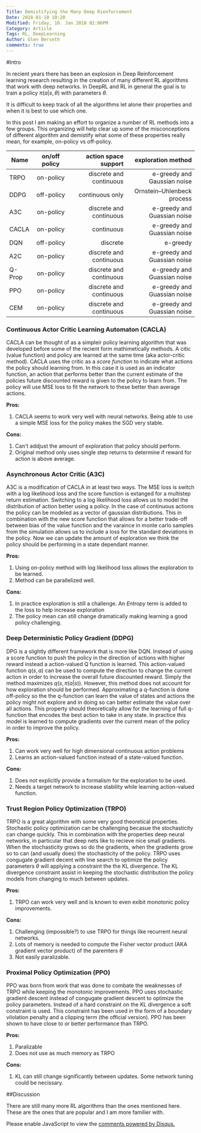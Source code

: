 ```yaml
---
Title: Demistifying the Many Deep Rienforcement
Date: 2018-01-10 10:20
Modified: Friday, 10. Jan 2018 02:06PM 
Category: Article
Tags: RL, DeepLearning
Author: Glen Berseth
comments: true
---
```



#Intro

In recient years there has been an explosion in Deep Reinforcement learning research resulting in the creation of many different RL algorithms that work with deep networks. In DeepRL and RL in general the goal is to train a policy $\pi(a|s,\theta)$ with parameters $\theta$.

It is difficult to keep track of all the algorithms let alone their properties and when it is best to use which one.

In this post I am making an effort to organize a number of RL methods into a few groups. This organizing will help clear up some of the misconceptions of different algorithm and demistify what some of these properties really mean, for example, on-policy vs off-policy.


| Name        | on/off policy           |  action space support | exploration method| 
| ------------- |:-------------:| -----:| -----:|
| TRPO      | on-policy | discrete and continuous | e-greedy and Gaussian noise |
| DDPG      | off-policy      |   continuous only | Ornstein–Uhlenbeck process  |
| A3C | on-policy      | discrete and continuous | e-greedy and Guassian noise |
| CACLA | on-policy | continuous | e-greedy and Guassian noise |
| DQN | off-policy | discrete | e-greedy |
| A2C | on-policy | discrete and continuous | e-greedy and Guassian noise |
| Q-Prop | on-policy | discrete and continuous | e-greedy and Guassian noise |
| PPO | on-policy | discrete and continuous | e-greedy and Guassian noise |
| CEM | on-policy | discrete and continuous | e-greedy and Guassian noise |



### Continuous Actor Critic Learning Automaton (CACLA)

CACLA can be thought of as a simpleir policy learning algorithm that was developed before some of the recient form mathimetically methods. A citic (value function) and policy are learned at the same time (aka actor-critic method). CACLA uses the critic as a *score function* to indicate what actions the policy should learning from. In this case it is used as an indicator function, an action that performs better than the current estimate of the policies future discounted reward is given to the policy to learn from. The policy will use MSE loss to fit the network to these better than average actions.

**Pros:**

1. CACLA seems to work very well with neural networks. Being able to use a simple MSE loss for the policy makes the SGD very stable.

**Cons:**

1. Can't addjust the amount of exploration that policy should perform.
2. Original method only uses single step returns to determine if reward for action is above average.

### Asynchronous Actor Critic (A3C)

A3C is a modification of CACLA in at least two ways. The MSE loss is switch with a log likelihood loss and the score function is extanged for a multistep return estimation. Switching to a log likelihood loss allows us to model the distribution of action better using a policy. In the case of continuous actions the policy can be modeled as a vector of gaussian distributions. This in combination with the new score function that allows for a better trade-off between bias of the value function and the varaince in monte carlo samples from the simulation allows us to include a loss for the standard deviations in the policy. Now we can update the amount of exploration we think the policy should be performing in a state dependant manner.

**Pros:**

1. Using on-policy method with log likelihood loss allows the exploration to be learned.
2. Method can be parallelized well.

**Cons:**

1. In practice exploration is still a challenge. An *Entropy* term is added to the loss to help increase exploration
1. The policy mean can still change dramatically making learning a good policy challenging.
 

### Deep Deterministic Policy Gradient (DDPG)

DPG is a slightly different framework that is more like DQN. Instead of using a score function to push the policy in the direction of actions with higher reward instead a action-valued Q function is learned. This action-valued function $q(s,a)$ can be used to compute the direction to change the current action in order to increase the overall future discounted reward. Simply the method maximizes $q(s,\pi(a|s))$. However, this method does not account for how exploration should be performed. Approximating a q-function is done off-policy so the the q-function can learn the value of states and actions the policy might not explore and in doing so can better estimate the value over all actions. This property should theoretically allow for the learning of full q-function that encodes the best action to take in any state. In practice this model is learned to compute gradients over the current mean of the policy in order to improve the policy.

**Pros:**

1. Can work very well for high dimensional continuous action problems
1. Learns an action-valued function instead of a state-valued function.

**Cons:**

1. Does not explicitly provide a formalism for the exploration to be used.
1. Needs a target network to increase stability while learning action-valued function.

### Trust Region Policy Optimization (TRPO)

TRPO is a great algorithm with some very good theoretical properties. Stochastic policy optimization can be challenging becasue the stochasticity can change quickly. This in combination with the properties deep neural networks, in particular that deep nets like to recieve nice small gradients. When the stochasticity grows so do the gradients, when the gradients grow so to can (and usually does) the stochasticity of the policy. TRPO uses congugate gradient decent with line search to optimize the policy parameters $\theta$ will applying a constraint the the KL divergence. The KL divergence constraint assist in keeping the stochastic distribution the policy models from changing to much between updates. 

**Pros:**

1. TRPO can work very well and is known to even exibit monotonic policy improvements.

**Cons:**

1. Challenging (impossible?) to use TRPO for things like recurrent neural networks.
2. Lots of memory is needed to compute the Fisher vector product (AKA gradient vector product) of the paremters $\theta$
3. Not easily paralizable.

### Proximal Policy Optimization (PPO)

PPO was born from work that was done to combate the weaknesses of TRPO while keeping the monotonic improvements. PPO uses stochastic gradient descent instead of congugate gradient descent to optimize the policy parameters. Instead of a hard constraint on the KL divergence a soft constraint is used. This constraint has been used in the form of a boundary vilolation penalty and a clipping term (the official version). PPO has been shown to have close to or better performance than TRPO.

**Pros:**

1. Paralizable
1. Does not use as much memory as TRPO

**Cons:**

1. KL can still change significantly between updates. Some network tuning could be necissary.


##Discussion

There are still many more RL algorithms than the ones mentioned here. These are the ones that are popular and I am more familier with.

<div id="disqus_thread"></div>
<script>

/**
*  RECOMMENDED CONFIGURATION VARIABLES: EDIT AND UNCOMMENT THE SECTION BELOW TO INSERT DYNAMIC VALUES FROM YOUR PLATFORM OR CMS.
*  LEARN WHY DEFINING THESE VARIABLES IS IMPORTANT: https://disqus.com/admin/universalcode/#configuration-variables*/
/*
var disqus_config = function () {
this.page.url = PAGE_URL;  // Replace PAGE_URL with your page's canonical URL variable
this.page.identifier = 13; // Replace PAGE_IDENTIFIER with your page's unique identifier variable
};
*/
(function() { // DON'T EDIT BELOW THIS LINE
var d = document, s = d.createElement('script');
s.src = 'https://www-fracturedplane-com.disqus.com/embed.js';
s.setAttribute('data-timestamp', +new Date());
(d.head || d.body).appendChild(s);
})();
</script>
<noscript>Please enable JavaScript to view the <a href="https://disqus.com/?ref_noscript">comments powered by Disqus.</a></noscript>
